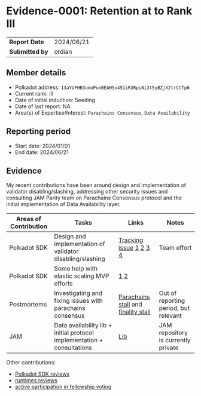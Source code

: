 # Evidence-0001: Retention at to Rank III

|                 |                                                                                             |
| --------------- | ------------------------------------------------------------------------------------------- |
| **Report Date** | 2024/06/21                                                            |
| **Submitted by**| ordian                                                                        |


## Member details

- Polkadot address: `13aYUFHB3umoPoxBEAHSv451iR3RpsNi3t5yBZjX2trCtTp6`
- Current rank: III
- Date of initial induction: Seeding
- Date of last report: NA
- Area(s) of Expertise/Interest: `Parachains Consensus`, `Data Availability`


## Reporting period

- Start date: 2024/01/01
- End date: 2024/06/21


## Evidence

My recent contributions have been around design and implementation of validator disabling/slashing, addressing other security issues and consulting JAM Parity team on Parachains Consensus protocol and the initial implementation of Data Availability layer.

|  Areas of Contribution | Tasks  | Links   |Notes   |
|---|---|---|---|
|Polkadot SDK   | Design and implementation of validator disabling/slashing | [Tracking issue](https://github.com/paritytech/polkadot-sdk/issues/784) [1](https://github.com/paritytech/polkadot-sdk/pull/2637) [2](https://github.com/paritytech/polkadot-sdk/pull/1841) [3](https://github.com/paritytech/polkadot-sdk/pull/4431) [4](https://github.com/paritytech/polkadot-sdk/pull/1220)  | Team effort  |
|Polkadot SDK   | Some help with elastic scaling MVP efforts  | [1](https://github.com/paritytech/polkadot-sdk/pull/3302) [2](https://github.com/paritytech/polkadot-sdk/pull/3521)  |   |
|Postmortems | Investigating and fixing issues with parachains consensus | [Parachains stall](https://forum.polkadot.network/t/stalled-parachains-on-kusama-post-mortem/3998) and [finality stall](https://forum.polkadot.network/t/finality-stall-on-kusama-15-02-2024-post-mortem/6398) | Out of reporting period, but relevant |
|JAM | Data availability lib + initial protocol implementation + consultations | [Lib](https://github.com/paritytech/erasure-coding) | JAM repository is currently private |

Other contributions:
- [Polkadot SDK reviews](https://github.com/paritytech/polkadot-sdk/pulls?q=is%3Apr+reviewed-by%3Aordian+)
- [runtimes reviews](https://github.com/polkadot-fellows/runtimes/pulls?q=is%3Apr++reviewed-by%3A%40me+)
- [active participation in fellowship voting](https://collectives.subsquare.io/user/13aYUFHB3umoPoxBEAHSv451iR3RpsNi3t5yBZjX2trCtTp6/votes)
